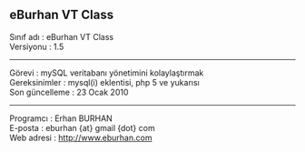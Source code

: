 eBurhan VT Class
--------------------------------

Sınıf adı : eBurhan VT Class
<br />Versiyonu : 1.5
_______________________________

Görevi : mySQL veritabanı yönetimini kolaylaştırmak
<br />Gereksinimler : mysql(i) eklentisi, php 5 ve yukarısı
<br />Son güncelleme : 23 Ocak 2010

_______________________________

Programcı : Erhan BURHAN
<br /> E-posta : eburhan {at} gmail {dot} com
<br /> Web adresi : http://www.eburhan.com

